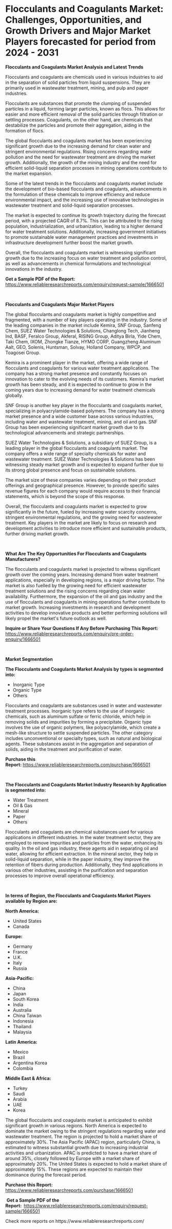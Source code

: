 <p><h1>Flocculants and Coagulants Market: Challenges, Opportunities, and Growth Drivers and Major Market Players forecasted for period from 2024 - 2031</h1></p><p><strong>Flocculants and Coagulants Market Analysis and Latest Trends</strong></p>
<p><p>Flocculants and coagulants are chemicals used in various industries to aid in the separation of solid particles from liquid suspensions. They are primarily used in wastewater treatment, mining, and pulp and paper industries.</p><p>Flocculants are substances that promote the clumping of suspended particles in a liquid, forming larger particles, known as flocs. This allows for easier and more efficient removal of the solid particles through filtration or settling processes. Coagulants, on the other hand, are chemicals that destabilize the particles and promote their aggregation, aiding in the formation of flocs.</p><p>The global flocculants and coagulants market has been experiencing significant growth due to the increasing demand for clean water and stringent environmental regulations. Rising concerns regarding water pollution and the need for wastewater treatment are driving the market growth. Additionally, the growth of the mining industry and the need for efficient solid-liquid separation processes in mining operations contribute to the market expansion.</p><p>Some of the latest trends in the flocculants and coagulants market include the development of bio-based flocculants and coagulants, advancements in the formulation of these chemicals to improve efficiency and reduce environmental impact, and the increasing use of innovative technologies in wastewater treatment and solid-liquid separation processes.</p><p>The market is expected to continue its growth trajectory during the forecast period, with a projected CAGR of 8.7%. This can be attributed to the rising population, industrialization, and urbanization, leading to a higher demand for water treatment solutions. Additionally, increasing government initiatives to promote sustainable water management practices and investments in infrastructure development further boost the market growth.</p><p>Overall, the flocculants and coagulants market is witnessing significant growth due to the increasing focus on water treatment and pollution control, as well as advancements in chemical formulations and technological innovations in the industry.</p></p>
<p><strong>Get a Sample PDF of the Report:&nbsp;</strong> <a href="https://www.reliableresearchreports.com/enquiry/request-sample/1666501">https://www.reliableresearchreports.com/enquiry/request-sample/1666501</a></p>
<p>&nbsp;</p>
<p><strong>Flocculants and Coagulants Major Market Players</strong></p>
<p><p>The global flocculants and coagulants market is highly competitive and fragmented, with a number of key players operating in the industry. Some of the leading companies in the market include Kemira, SNF Group, Sanfeng Chem, SUEZ Water Technologies & Solutions, Changlong Tech, Jianheng Ind, BASF, Feralco Group, Akferal, RISING Group, Aditya Birla, Yide Chem, Taki Chem, IXOM, Zhongke Tianze, HYMO CORP, Guangzheng Aluminum Aalt, GEO, Solenis, Huntsman, Solvay, Holland Company, WPCP, and Toagosei Group.</p><p>Kemira is a prominent player in the market, offering a wide range of flocculants and coagulants for various water treatment applications. The company has a strong market presence and constantly focuses on innovation to cater to the evolving needs of its customers. Kemira's market growth has been steady, and it is expected to continue to grow in the coming years due to increasing demand for water treatment chemicals globally.</p><p>SNF Group is another key player in the flocculants and coagulants market, specializing in polyacrylamide-based polymers. The company has a strong market presence and a wide customer base across various industries, including water and wastewater treatment, mining, and oil and gas. SNF Group has been experiencing significant market growth due to its technological advancements and strategic partnerships.</p><p>SUEZ Water Technologies & Solutions, a subsidiary of SUEZ Group, is a leading player in the global flocculants and coagulants market. The company offers a wide range of specialty chemicals for water and wastewater treatment. SUEZ Water Technologies & Solutions has been witnessing steady market growth and is expected to expand further due to its strong global presence and focus on sustainable solutions.</p><p>The market size of these companies varies depending on their product offerings and geographical presence. However, to provide specific sales revenue figures for each company would require access to their financial statements, which is beyond the scope of this response.</p><p>Overall, the flocculants and coagulants market is expected to grow significantly in the future, fueled by increasing water scarcity concerns, stringent environmental regulations, and the growing need for wastewater treatment. Key players in the market are likely to focus on research and development activities to introduce more efficient and sustainable products, further driving market growth.</p></p>
<p>&nbsp;</p>
<p><strong>What Are The Key Opportunities For Flocculants and Coagulants Manufacturers?</strong></p>
<p><p>The flocculants and coagulants market is projected to witness significant growth over the coming years. Increasing demand from water treatment applications, especially in developing regions, is a major driving factor. The market is also fuelled by the growing need for efficient wastewater treatment solutions and the rising concerns regarding clean water availability. Furthermore, the expansion of the oil and gas industry and the use of flocculants and coagulants in mining operations further contribute to market growth. Increasing investments in research and development activities to develop innovative products and better performing solutions will likely propel the market's future outlook as well.</p></p>
<p><strong>Inquire or Share Your Questions If Any Before Purchasing This Report:</strong> <a href="https://www.reliableresearchreports.com/enquiry/pre-order-enquiry/1666501">https://www.reliableresearchreports.com/enquiry/pre-order-enquiry/1666501</a></p>
<p>&nbsp;</p>
<p><strong>Market Segmentation</strong></p>
<p><strong>The Flocculants and Coagulants Market Analysis by types is segmented into:</strong></p>
<p><ul><li>Inorganic Type</li><li>Organic Type</li><li>Others</li></ul></p>
<p><p>Flocculants and coagulants are substances used in water and wastewater treatment processes. Inorganic type refers to the use of inorganic chemicals, such as aluminum sulfate or ferric chloride, which help in removing solids and impurities by forming a precipitate. Organic type involves the use of organic polymers, like polyacrylamide, which create a mesh-like structure to settle suspended particles. The other category includes unconventional or specialty types, such as natural and biological agents. These substances assist in the aggregation and separation of solids, aiding in the treatment and purification of water.</p></p>
<p><strong>Purchase this Report:&nbsp;</strong><a href="https://www.reliableresearchreports.com/purchase/1666501">https://www.reliableresearchreports.com/purchase/1666501</a></p>
<p>&nbsp;</p>
<p><strong>The Flocculants and Coagulants Market Industry Research by Application is segmented into:</strong></p>
<p><ul><li>Water Treatment</li><li>Oil & Gas</li><li>Mineral</li><li>Paper</li><li>Others</li></ul></p>
<p><p>Flocculants and coagulants are chemical substances used for various applications in different industries. In the water treatment sector, they are employed to remove impurities and particles from the water, enhancing its quality. In the oil and gas industry, these agents aid in separating oil and water, allowing for efficient extraction. In the mineral sector, they help in solid-liquid separation, while in the paper industry, they improve the retention of fibers during production. Additionally, they find applications in various other industries, assisting in the purification and separation processes to improve overall operational efficiency.</p></p>
<p>&nbsp;</p>
<p><strong>In terms of Region, the Flocculants and Coagulants Market Players available by Region are:</strong></p>
<p>
    <p> <strong> North America: </strong>
        <ul>
            <li>United States</li>
            <li>Canada</li>
        </ul>
        </p> 
    <p> <strong> Europe: </strong>
        <ul>
            <li>Germany</li>
            <li>France</li>
            <li>U.K.</li>
            <li>Italy</li>
            <li>Russia</li>
        </ul>
        </p> 
    <p> <strong> Asia-Pacific: </strong>
        <ul>
            <li>China</li>
            <li>Japan</li>
            <li>South Korea</li>
            <li>India</li>
            <li>Australia</li>
            <li>China Taiwan</li>
            <li>Indonesia</li>
            <li>Thailand</li>
            <li>Malaysia</li>
        </ul>
        </p> 
    <p> <strong> Latin America: </strong>
        <ul>
            <li>Mexico</li>
            <li>Brazil</li>
            <li>Argentina Korea</li>
            <li>Colombia</li>
        </ul>
        </p> 
    <p> <strong> Middle East & Africa: </strong>
        <ul>
            <li>Turkey</li>
            <li>Saudi</li>
            <li>Arabia</li>
            <li>UAE</li>
            <li>Korea</li>
        </ul>
    </p>
    </p>
<p><p>The global flocculants and coagulants market is anticipated to exhibit significant growth in various regions. North America is expected to dominate the market owing to the stringent regulations regarding water and wastewater treatment. The region is projected to hold a market share of approximately 30%. The Asia Pacific (APAC) region, particularly China, is estimated to witness substantial growth due to increasing industrial activities and urbanization. APAC is predicted to have a market share of around 35%, closely followed by Europe with a market share of approximately 20%. The United States is expected to hold a market share of approximately 15%. These regions are expected to maintain their dominance during the forecast period.</p></p>
<p><strong>Purchase this Report: </strong><a href="https://www.reliableresearchreports.com/purchase/1666501">https://www.reliableresearchreports.com/purchase/1666501</a></p>
<p>&nbsp;<strong>Get a Sample PDF of the Report:&nbsp;&nbsp;</strong><a href="https://www.reliableresearchreports.com/enquiry/request-sample/1666501">https://www.reliableresearchreports.com/enquiry/request-sample/1666501</a></p>
<p><strong></strong></p>
<p>Check more reports on https://www.reliableresearchreports.com/</p>